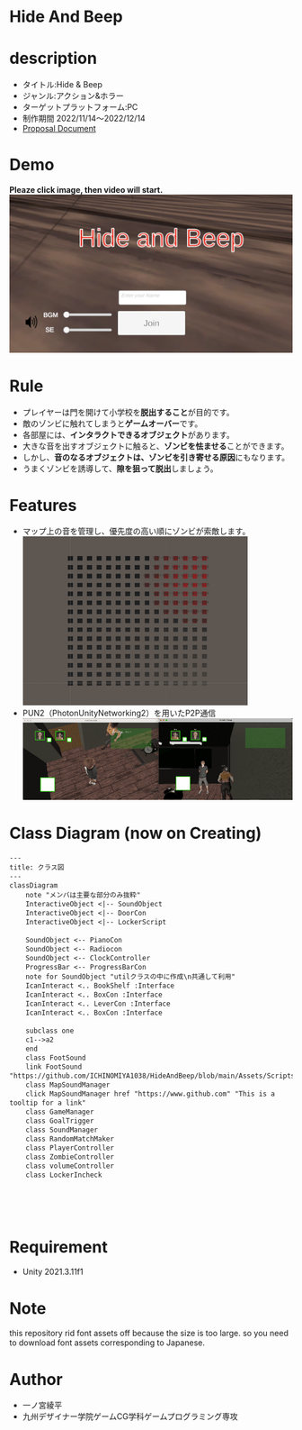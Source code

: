 # Hide And Beep　

# description 
* タイトル:Hide & Beep
* ジャンル:アクション&ホラー
* ターゲットプラットフォーム:PC
* 制作期間 2022/11/14〜2022/12/14
* [Proposal Document](./HideAndBeep_Proposal.pdf)


# Demo
**Pleaze click image, then video will start.**
[!['altテキスト'](./topImage.png)](https://youtu.be/KxBCKCH05N8)

# Rule
* プレイヤーは門を開けて小学校を**脱出すること**が目的です。<br>
* 敵のゾンビに触れてしまうと**ゲームオーバー**です。<br>
* 各部屋には、**インタラクトできるオブジェクト**があります。<br>
* 大きな音を出すオブジェクトに触ると、**ゾンビを怯ませる**ことができます。<br>
* しかし、**音のなるオブジェクトは、ゾンビを引き寄せる原因**にもなります。<br>
* うまくゾンビを誘導して、**隙を狙って脱出**しましょう。<br>

# Features
* マップ上の音を管理し、優先度の高い順にゾンビが索敵します。<br>
![サウンドのデモ画像](./soundDemo.gif "サウンド管理のデモ画像")<br>
* PUN2（PhotonUnityNetworking2）を用いたP2P通信<br>
![P2P通信のデモ画像](./SampleP2P.gif "P2P通信のデモ画像")<br>

# Class Diagram (now on Creating)
```mermaid
---
title: クラス図
---
classDiagram
    note "メンバは主要な部分のみ抜粋"
    InteractiveObject <|-- SoundObject
    InteractiveObject <|-- DoorCon
    InteractiveObject <|-- LockerScript
    
    SoundObject <-- PianoCon
    SoundObject <-- Radiocon
    SoundObject <-- ClockController
    ProgressBar <-- ProgressBarCon
    note for SoundObject "utilクラスの中に作成\n共通して利用"
    IcanInteract <.. BookShelf :Interface
    IcanInteract <.. BoxCon :Interface
    IcanInteract <.. LeverCon :Interface
    IcanInteract <.. BoxCon :Interface
    
    subclass one
    c1-->a2
    end
    class FootSound
    link FootSound "https://github.com/ICHINOMIYA1038/HideAndBeep/blob/main/Assets/Scripts/FootSound.cs"
    class MapSoundManager
    click MapSoundManager href "https://www.github.com" "This is a tooltip for a link"
    class GameManager
    class GoalTrigger
    class SoundManager
    class RandomMatchMaker
    class PlayerController
    class ZombieController
    class volumeController
    class LockerIncheck
    
   
    
   
```


# Requirement
* Unity 2021.3.11f1

# Note
this repository rid font assets off because the size is too large.
so you need to download font assets corresponding to Japanese.

# Author
* 一ノ宮綾平
* 九州デザイナー学院ゲームCG学科ゲームプログラミング専攻

